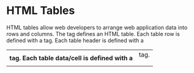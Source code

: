 # HTML Tables

HTML tables allow web developers to arrange web application data into rows and columns.
The <table> tag defines an HTML table.
Each table row is defined with a <tr> tag. 
Each table header is defined with a <th> tag.
Each table data/cell is defined with a <td> tag.
